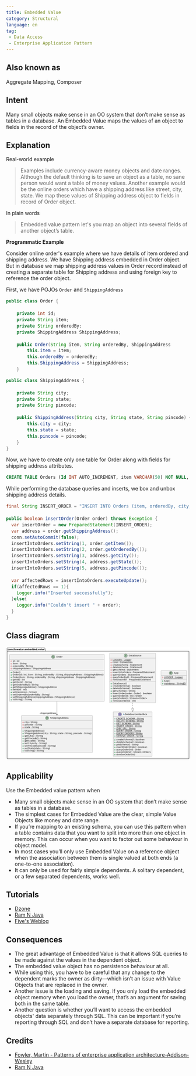 ```yaml
---
title: Embedded Value
category: Structural 
language: en
tag: 
 - Data Access
 - Enterprise Application Pattern
---
```


## Also known as
Aggregate Mapping, Composer

## Intent
Many small objects make sense in an OO system that don’t make sense as
tables in a database. An Embedded Value maps the values of an object to fields in the record of the object’s owner.

## Explanation

Real-world example

> Examples include currency-aware money objects and date
ranges. Although the default thinking is to save an object as a table, no sane person would want a table of money values. 
> Another example would be the online orders which have a shipping address like street, city, state. We map these values of Shipping address object to fields in record of Order object.

In plain words

> Embedded value pattern let's you map an object into several fields of another object’s table.

**Programmatic Example**

Consider online order's example where we have details of item ordered and shipping address. We have Shipping address embedded in Order object. But in database we map shipping address values in Order record instead of creating a separate table for Shipping address and using foreign key to reference the order object.  

First, we have POJOs `Order` and `ShippingAddress`

```java
public class Order {

    private int id;
    private String item;
    private String orderedBy;
    private ShippingAddress ShippingAddress;

    public Order(String item, String orderedBy, ShippingAddress           ShippingAddress) {
        this.item = item;
        this.orderedBy = orderedBy;
        this.ShippingAddress = ShippingAddress;
    }
```
```java
public class ShippingAddress {

    private String city;
    private String state;
    private String pincode;

    public ShippingAddress(String city, String state, String pincode) {
        this.city = city;
        this.state = state;
        this.pincode = pincode;
    }
}
```
Now, we have to create only one table for Order along with fields for shipping address attributes.

```Sql
CREATE TABLE Orders (Id INT AUTO_INCREMENT, item VARCHAR(50) NOT NULL, orderedBy VARCHAR(50) city VARCHAR(50), state VARCHAR(50), pincode CHAR(6) NOT NULL, PRIMARY KEY(Id))
```

While performing the database queries and inserts, we box and unbox shipping address details.

```java
final String INSERT_ORDER = "INSERT INTO Orders (item, orderedBy, city, state, pincode) VALUES (?, ?, ?, ?, ?)";

public boolean insertOrder(Order order) throws Exception {
  var insertOrder = new PreparedStatement(INSERT_ORDER);
  var address = order.getShippingAddress();
  conn.setAutoCommit(false);
  insertIntoOrders.setString(1, order.getItem());
  insertIntoOrders.setString(2, order.getOrderedBy());
  insertIntoOrders.setString(3, address.getCity());
  insertIntoOrders.setString(4, address.getState());
  insertIntoOrders.setString(5, address.getPincode());
  
  var affectedRows = insertIntoOrders.executeUpdate();
  if(affectedRows == 1){
    Logger.info("Inserted successfully");
  }else{
    Logger.info("Couldn't insert " + order);
  }
}
```

## Class diagram
![alt text](./etc/embedded-value.urm.png "Embedded value class diagram")

## Applicability

Use the Embedded value pattern when

* Many small objects make sense in an OO system that don’t make sense as tables in a database.
* The simplest cases for Embedded Value are the clear, simple Value Objects like money and date range.
* If you’re mapping to an existing schema, you can use this pattern when a table contains data that you want to split into more than one object in memory. This can occur when you want to factor out some behaviour in object model. 
* In most cases you’ll only use Embedded Value on a reference object when the association between them is single valued at both ends (a one-to-one association). 
* It can only be used for fairly simple dependents. A solitary dependent, or a few separated dependents, works well.

## Tutorials

* [Dzone](https://dzone.com/articles/practical-php-patterns/practical-php-patterns-3)
* [Ram N Java](https://ramj2ee.blogspot.com/2013/08/embedded-value-design-pattern.html)
* [Five's Weblog](https://powerdream5.wordpress.com/2007/10/09/embedded-value/)

## Consequences

* The great advantage of Embedded Value is that it allows SQL queries to be made against the values in the dependent object.
* The embedded value object has no persistence behaviour at all.
* While using this, you have to be careful that any change to the dependent marks the owner as dirty—which isn’t an issue with Value Objects that are replaced in the owner.
* Another issue is the loading and saving. If you only load the embedded object memory when you load the owner, that’s an argument for saving both in the same table. 
* Another question is whether you’ll want to access the embedded objects' data separately through SQL. This can be important if you’re reporting through SQL and don’t have a separate database for reporting.


## Credits

* [Fowler, Martin - Patterns of enterprise application architecture-Addison-Wesley](https://www.amazon.com/Patterns-Enterprise-Application-Architecture-Martin/dp/0321127420)
* [Ram N Java](https://ramj2ee.blogspot.com/2013/08/embedded-value-design-pattern.html)